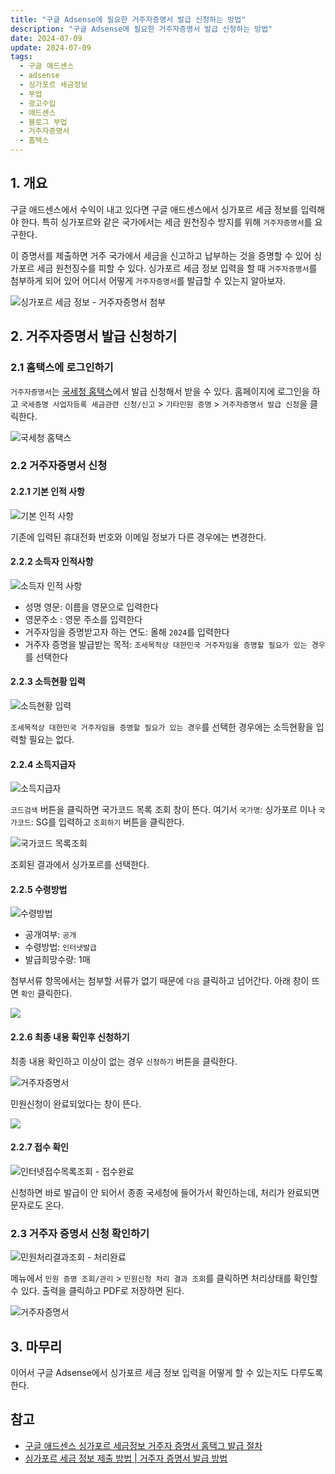 ```yaml
---
title: "구글 Adsense에 필요한 거주자증명서 발급 신청하는 방법"
description: "구글 Adsense에 필요한 거주자증명서 발급 신청하는 방법"
date: 2024-07-09
update: 2024-07-09
tags:
  - 구글 애드센스
  - adsense
  - 싱가포르 세금정보
  - 부업
  - 광고수입
  - 애드센스
  - 블로그 부업
  - 거주자증명서
  - 홈택스 
---
```


## 1. 개요

구글 애드센스에서 수익이 내고 있다면 구글 애드센스에서 싱가포르 세금 정보를 입력해야 한다. 특히 싱가포르와 같은 국가에서는 세금 원천징수 방지를 위해 `거주자증명서`를 요구한다.

이 증명서를 제출하면 거주 국가에서 세금을 신고하고 납부하는 것을 증명할 수 있어 싱가포르 세금 원천징수를 피할 수 있다. 싱가포르 세금 정보 입력을 할 때 `거주자증명서`를 첨부하게 되어 있어 어디서 어떻게 `거주자증명서`를 발급할 수 있는지 알아보자.

![싱가포르 세금 정보 - 거주자증명서 첨부](image-20240709222220486.png)

## 2. 거주자증명서 발급 신청하기

### 2.1 홈택스에 로그인하기

`거주자증명서`는 [국세청 홈택스](https://www.hometax.go.kr/)에서 발급 신청해서 받을 수 있다. 홈페이지에 로그인을 하고 `국세증명 사업자등록 세금관련 신청/신고` > `기타민원 증명` > `거주자증명서 발급 신청`을 클릭한다.

![국세청 홈택스](image-20240709222257623.png)

### 2.2 거주자증명서 신청

#### 2.2.1 기본 인적 사항

![기본 인적 사항](image-20240709222323193.png)

기존에 입력된 휴대전화 번호와 이메일 정보가 다른 경우에는 변경한다.

#### 2.2.2 소득자 인적사항

![소득자 인적 사항](image-20240709222344598.png)

- 성명 영문: 이름을 영문으로 입력한다
- 영문주소 : 영문 주소를 입력한다
- 거주자임을 증명받고자 하는 연도: 올해 `2024`를 입력한다
- 거주자 증명을 발급받는 목적: `조세목적상 대한민국 거주자임을 증명할 필요가 있는 경우`를 선택한다

#### 2.2.3 소득현황 입력

![소득현황 입력](image-20240709222405449.png)

`조세목적상 대한민국 거주자임을 증명할 필요가 있는 경우`를 선택한 경우에는 소득현황을 입력할 필요는 없다.

#### 2.2.4 소득지급자

![소득지급자](image-20240709222425704.png)

`코드검색` 버튼을 클릭하면 국가코드 목록 조회 창이 뜬다. 여기서 `국가명`: 싱가포르 이나 `국가코드`: SG를 입력하고 `조회하기` 버튼을 클릭한다.

![국가코드 목록조회](image-20240709222501615.png)

조회된 결과에서 싱가포르를 선택한다.

#### 2.2.5 수령방법

![수령방법](image-20240709222523814.png)

- 공개여부: `공개`
- 수령방법: `인터넷발급`
- 발급희망수량: 1매

첨부서류 항목에서는 첨부할 서류가 없기 때문에 `다음` 클릭하고 넘어간다. 아래 창이 뜨면 `확인` 클릭한다.

![](image-20240709222539832.png)

#### 2.2.6 최종 내용 확인후 신청하기

최종 내용 확인하고 이상이 없는 경우 `신청하기` 버튼을 클릭한다.

![거주자증명서](image-20240709222559452.png)

민원신청이 완료되었다는 창이 뜬다.

![](image-20240709222622195.png)

#### 2.2.7 접수 확인

![인터넷접수목록조회 - 접수완료](image-20240709222633210.png)

신청하면 바로 발급이 안 되어서 종종 국세청에 들어가서 확인하는데, 처리가 완료되면 문자로도 온다.

### 2.3 거주자 증명서 신청 확인하기

![민원처리결과조회 - 처리완료](image-20240709222656255.png)

메뉴에서 `민원 증명 조회/관리` > `민원신청 처리 결과 조회`를 클릭하면 처리상태를 확인할 수 있다. 출력을 클릭하고 PDF로 저장하면 된다.

![거주자증명서](image-20240709222720793.png)

## 3. 마무리

이어서 구글 Adsense에서 싱가포르 세금 정보 입력을 어떻게 할 수 있는지도 다루도록 한다.

## 참고

- [구글 애드센스 싱가포르 세금정보 거주자 증명서 홈택그 발급 절차](https://e-rs.tistory.com/entry/구글-애드센스-싱가포르-세금-정보-거주자-증명서-홈텍스-발급)
- [싱가포르 세금 정보 제출 방법 | 거주자 증명서 발급 방법](https://gridarim.tistory.com/236)



